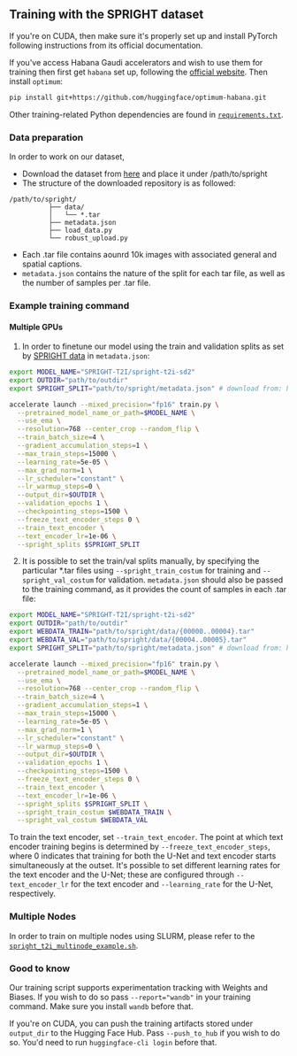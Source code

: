 ## Training with the SPRIGHT dataset

If you're on CUDA, then make sure it's properly set up and install PyTorch following instructions from its official documentation. 

If you've access Habana Gaudi accelerators and wish to use them for training then first get `habana` set up, following the [official website](https://docs.habana.ai/en/latest/Installation_Guide/index.html#gaudi-installation-guide). Then install `optimum`:

```bash
pip install git+https://github.com/huggingface/optimum-habana.git
```

Other training-related Python dependencies are found in [`requirements.txt`](./requirements.txt).

### Data preparation

In order to work on our dataset, 

- Download the dataset from [here](https://huggingface.co/datasets/SPRIGHT-T2I/spright) and place it under /path/to/spright
- The structure of the downloaded repository is as followed:

```plaintext
/path/to/spright/
          ├── data/
          │   └── *.tar
          ├── metadata.json
          ├── load_data.py
          └── robust_upload.py
```
- Each .tar file contains aounrd 10k images with associated general and spatial captions.
- `metadata.json` contains the nature of the split for each tar file, as well as the number of samples per .tar file.

### Example training command
#### Multiple GPUs

1. In order to finetune our model using the train and validation splits as set by [SPRIGHT data](https://github.com/SPRIGHT-T2I/SPRIGHT#data-preparation) in `metadata.json`:
```bash
export MODEL_NAME="SPRIGHT-T2I/spright-t2i-sd2"
export OUTDIR="path/to/outdir"  
export SPRIGHT_SPLIT="path/to/spright/metadata.json" # download from: https://huggingface.co/datasets/SPRIGHT-T2I/spright/blob/main/metadata.json

accelerate launch --mixed_precision="fp16" train.py \
  --pretrained_model_name_or_path=$MODEL_NAME \
  --use_ema \
  --resolution=768 --center_crop --random_flip \
  --train_batch_size=4 \
  --gradient_accumulation_steps=1 \
  --max_train_steps=15000 \
  --learning_rate=5e-05 \
  --max_grad_norm=1 \
  --lr_scheduler="constant" \
  --lr_warmup_steps=0 \
  --output_dir=$OUTDIR \
  --validation_epochs 1 \
  --checkpointing_steps=1500 \
  --freeze_text_encoder_steps 0 \
  --train_text_encoder \
  --text_encoder_lr=1e-06 \
  --spright_splits $SPRIGHT_SPLIT
```
2. It is possible to set the train/val splits manually, by specifying the particular *.tar files using `--spright_train_costum` for training and `--spright_val_costum` for validation. `metadata.json` should also be passed to the training command, as it provides the count of samples in each .tar file:
```bash
export MODEL_NAME="SPRIGHT-T2I/spright-t2i-sd2"
export OUTDIR="path/to/outdir"
export WEBDATA_TRAIN="path/to/spright/data/{00000..00004}.tar"  
export WEBDATA_VAL="path/to/spright/data/{00004..00005}.tar"
export SPRIGHT_SPLIT="path/to/spright/metadata.json" # download from: https://huggingface.co/datasets/SPRIGHT-T2I/spright/blob/main/metadata.json

accelerate launch --mixed_precision="fp16" train.py \
  --pretrained_model_name_or_path=$MODEL_NAME \
  --use_ema \
  --resolution=768 --center_crop --random_flip \
  --train_batch_size=4 \
  --gradient_accumulation_steps=1 \
  --max_train_steps=15000 \
  --learning_rate=5e-05 \
  --max_grad_norm=1 \
  --lr_scheduler="constant" \
  --lr_warmup_steps=0 \
  --output_dir=$OUTDIR \
  --validation_epochs 1 \
  --checkpointing_steps=1500 \
  --freeze_text_encoder_steps 0 \
  --train_text_encoder \
  --text_encoder_lr=1e-06 \
  --spright_splits $SPRIGHT_SPLIT \
  --spright_train_costum $WEBDATA_TRAIN \
  --spright_val_costum $WEBDATA_VAL 
```
To train the text encoder, set `--train_text_encoder`. The point at which text encoder training begins is determined by `--freeze_text_encoder_steps`, where 0 indicates that training for both the U-Net and text encoder starts simultaneously at the outset. It's possible to set different learning rates for the text encoder and the U-Net; these are configured through `--text_encoder_lr` for the text encoder and `--learning_rate` for the U-Net, respectively.

### Multiple Nodes
In order to train on multiple nodes using SLURM, please refer to the [`spright_t2i_multinode_example.sh`](./spright_t2i_multinode_example.sh).

### Good to know

Our training script supports experimentation tracking with Weights and Biases. If you wish to do so pass `--report="wandb"` in your training command. Make sure you install `wandb` before that.

If you're on CUDA, you can push the training artifacts stored under `output_dir` to the Hugging Face Hub. Pass `--push_to_hub` if you wish to do so. You'd need to run `huggingface-cli login` before that.
